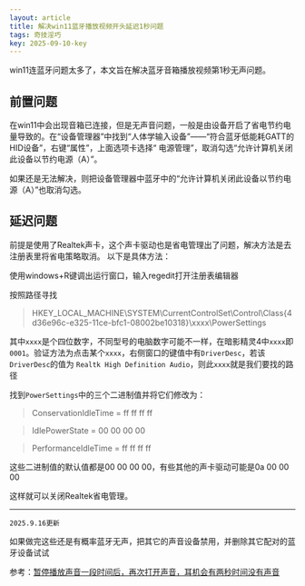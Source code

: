```yaml
---
layout: article
title: 解决win11蓝牙播放视频开头延迟1秒问题
tags: 奇技淫巧
key: 2025-09-10-key
---
```

win11连蓝牙问题太多了，本文旨在解决蓝牙音箱播放视频第1秒无声问题。
<!--more-->
## 前置问题
在win11中会出现音箱已连接，但是无声音问题，一般是由设备开启了省电节约电量导致的。在“设备管理器”中找到“人体学输入设备”——“符合蓝牙低能耗GATT的HID设备”，右键“属性”，上面选项卡选择“
电源管理”，取消勾选“允许计算机关闭此设备以节约电源（A）”。

如果还是无法解决，则把设备管理器中蓝牙中的“允许计算机关闭此设备以节约电源（A）”也取消勾选。

## 延迟问题
前提是使用了Realtek声卡，这个声卡驱动也是省电管理出了问题，解决方法是去注册表里将省电策略取消。
以下是具体方法：

使用windows+R键调出运行窗口，输入regedit打开注册表编辑器

按照路径寻找
>HKEY_LOCAL_MACHINE\SYSTEM\CurrentControlSet\Control\Class\{4d36e96c-e325-11ce-bfc1-08002be10318}\xxxx\PowerSettings

其中`xxxx`是个四位数字，不同型号的电脑数字可能不一样，在暗影精灵4中`xxxx`即`0001`。验证方法为点击某个`xxxx`，右侧窗口的键值中有`DriverDesc`，若该`DriverDesc`的值为 `Realtk High Definition Audio`，则此`xxxx`就是我们要找的路径

找到`PowerSettings`中的三个二进制值并将它们修改为：

>ConservationIdleTime = ff ff ff ff

>IdlePowerState = 00 00 00 00

>PerformanceIdleTime = ff ff ff ff

这些二进制值的默认值都是00 00 00 00，有些其他的声卡驱动可能是0a 00 00 00

这样就可以关闭Realtek省电管理。


---
`2025.9.16更新`

如果做完这些还是有概率蓝牙无声，把其它的声音设备禁用，并删除其它配对的蓝牙设备试试

参考：[暂停播放声音一段时间后，再次打开声音，耳机会有两秒时间没有声音](https://h30471.www3.hp.com/t5/bi-ji-ben-dian-nao/zan-ting-bo-fang-sheng-yin-yi-duan-shi-jian-hou-zai-ci-da-kai-sheng-yin-er-ji-hui-you-liang-miao-shi-jian-mei-you-sheng-yin/td-p/1037806)
